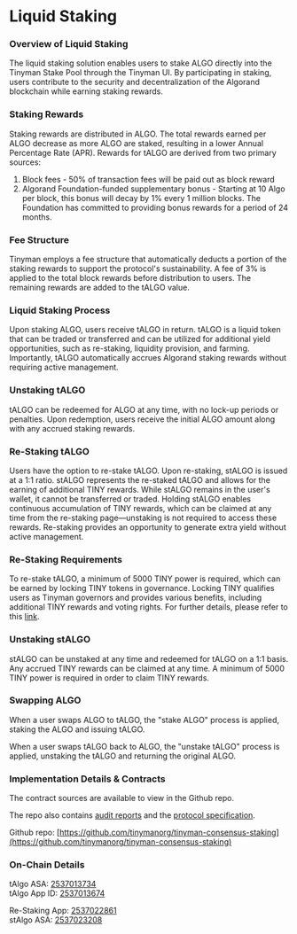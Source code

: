 # Liquid Staking

### Overview of Liquid Staking

The liquid staking solution enables users to stake ALGO directly into the Tinyman Stake Pool through the Tinyman UI. By participating in staking, users contribute to the security and decentralization of the Algorand blockchain while earning staking rewards.

### Staking Rewards

Staking rewards are distributed in ALGO. The total rewards earned per ALGO decrease as more ALGO are staked, resulting in a lower Annual Percentage Rate (APR). Rewards for tALGO are derived from two primary sources:

1. ﻿﻿Block fees - 50% of transaction fees will be paid out as block reward
2. ﻿﻿Algorand Foundation-funded supplementary bonus - Starting at 10 Algo per block, this bonus will decay by 1% every 1 million blocks. The Foundation has committed to providing bonus rewards for a period of 24 months.

### Fee Structure

Tinyman employs a fee structure that automatically deducts a portion of the staking rewards to support the protocol's sustainability. A fee of 3% is applied to the total block rewards before distribution to users. The remaining rewards are added to the tALGO value.&#x20;

### Liquid Staking Process

Upon staking ALGO, users receive tALGO in return. tALGO is a liquid token that can be traded or transferred and can be utilized for additional yield opportunities, such as re-staking, liquidity provision, and farming. Importantly, tALGO automatically accrues Algorand staking rewards without requiring active management.

### Unstaking tALGO

tALGO can be redeemed for ALGO at any time, with no lock-up periods or penalties. Upon redemption, users receive the initial ALGO amount along with any accrued staking rewards.

### Re-Staking tALGO

Users have the option to re-stake tALGO. Upon re-staking, stALGO is issued at a 1:1 ratio. stALGO represents the re-staked tALGO and allows for the earning of additional TINY rewards. While stALGO remains in the user's wallet, it cannot be transferred or traded. Holding stALGO enables continuous accumulation of TINY rewards, which can be claimed at any time from the re-staking page—unstaking is not required to access these rewards. Re-staking provides an opportunity to generate extra yield without active management.

### Re-Staking Requirements

To re-stake tALGO, a minimum of 5000 TINY power is required, which can be earned by locking TINY tokens in governance. Locking TINY qualifies users as Tinyman governors and provides various benefits, including additional TINY rewards and voting rights. For further details, please refer to this [link](https://docs.tinyman.org/token-and-governance/governance-details/governance-vault).

### Unstaking stALGO

stALGO can be unstaked at any time and redeemed for tALGO on a 1:1 basis. Any accrued TINY rewards can be claimed at any time. A minimum of 5000 TINY power is required in order to claim TINY rewards. &#x20;

### Swapping ALGO

When a user swaps ALGO to tALGO, the "stake ALGO" process is applied, staking the ALGO and issuing tALGO.

When a user swaps tALGO back to ALGO, the "unstake tALGO" process is applied, unstaking the tALGO and returning the original ALGO.





### Implementation Details & Contracts

The contract sources are available to view in the Github repo.

The repo also contains [audit reports](https://github.com/tinymanorg/tinyman-consensus-staking/tree/main/audits) and the [protocol specification](https://github.com/tinymanorg/tinyman-consensus-staking/blob/main/docs/Tinyman_Liquid_Staking_Protocol_Specification.pdf).

Github repo: [https://github.com/tinymanorg/tinyman-consensus-staking](https://github.com/tinymanorg/tinyman-consensus-staking)

### On-Chain Details

tAlgo ASA:  [2537013734](https://lora.algokit.io/mainnet/asset/2537013734)\
tAlgo App ID: [2537013674](https://lora.algokit.io/mainnet/application/2537013674)

Re-Staking App: [2537022861](https://lora.algokit.io/mainnet/application/2537022861)\
stAlgo ASA: [2537023208](https://lora.algokit.io/mainnet/asset/2537023208)
